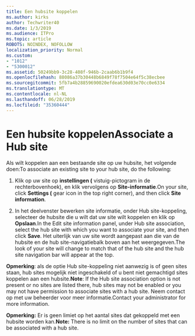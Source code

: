 ```yaml
---
title: Een hubsite koppelen
ms.author: kirks
author: Techwriter40
ms.date: 1/3/2019
ms.audience: ITPro
ms.topic: article
ROBOTS: NOINDEX, NOFOLLOW
localization_priority: Normal
ms.custom:
- "1012"
- "5300012"
ms.assetid: 50249bb9-3c28-408f-946b-2caab6b1b9f4
ms.openlocfilehash: 88086a37b30448b6849f78f7504e64f5c38ecbee
ms.sourcegitcommit: 5fb7a4b28859690020efdea630d03e70cc0e6334
ms.translationtype: MT
ms.contentlocale: nl-NL
ms.lasthandoff: 06/28/2019
ms.locfileid: "35360444"
---
```

# <a name="associate-a-hub-site"></a><span data-ttu-id="94f35-102">Een hubsite koppelen</span><span class="sxs-lookup"><span data-stu-id="94f35-102">Associate a Hub site</span></span>

<span data-ttu-id="94f35-103">Als wilt koppelen aan een bestaande site op uw hubsite, het volgende doen:</span><span class="sxs-lookup"><span data-stu-id="94f35-103">To associate an existing site to your hub site, do the following:</span></span>
  
1. <span data-ttu-id="94f35-104">Klik op uw site op **instellingen (** vistuig-pictogram in de rechterbovenhoek), en klik vervolgens op **Site-informatie**.</span><span class="sxs-lookup"><span data-stu-id="94f35-104">On your site, click **Settings (** gear icon in the top right corner), and then click **Site information**.</span></span>

2. <span data-ttu-id="94f35-105">In het deelvenster bewerken site informatie, onder Hub site-koppeling, selecteer de hubsite die u wilt dat uw site wilt koppelen en klik op **Opslaan**.</span><span class="sxs-lookup"><span data-stu-id="94f35-105">In the Edit site information panel, under Hub site association, select the hub site with which you want to associate your site, and then click **Save**.</span></span> <span data-ttu-id="94f35-106">Het uiterlijk van uw site wordt aangepast aan die van de hubsite en de hub site-navigatiebalk boven aan het weergegeven.</span><span class="sxs-lookup"><span data-stu-id="94f35-106">The look of your site will change to match that of the hub site and the hub site navigation bar will appear at the top.</span></span>

 <span data-ttu-id="94f35-107">**Opmerking**: als de optie Hub site-koppeling niet aanwezig is of geen sites staan, hub sites mogelijk niet ingeschakeld of u bent niet gemachtigd sites koppelen aan een hubsite.</span><span class="sxs-lookup"><span data-stu-id="94f35-107">**Note**: If the Hub site association option is not present or no sites are listed there, hub sites may not be enabled or you may not have permission to associate sites with a hub site.</span></span> <span data-ttu-id="94f35-108">Neem contact op met uw beheerder voor meer informatie.</span><span class="sxs-lookup"><span data-stu-id="94f35-108">Contact your administrator for more information.</span></span>
  
 <span data-ttu-id="94f35-109">**Opmerking:** Er is geen limiet op het aantal sites dat gekoppeld met een hubsite worden kan.</span><span class="sxs-lookup"><span data-stu-id="94f35-109">**Note:** There is no limit on the number of sites that can be associated with a hub site.</span></span>
  